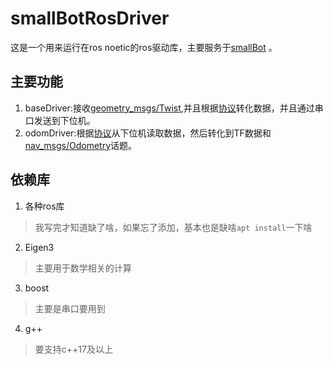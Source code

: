 # smallBotRosDriver
这是一个用来运行在ros noetic的ros驱动库，主要服务于[smallBot](https://tea.lan.bigkeer.cn/SLAM2020/Project-SmallBot)
。
## 主要功能
1. baseDriver:接收[geometry_msgs/Twist](http://docs.ros.org/en/melodic/api/geometry_msgs/html/msg/Twist.html),并且根据[协议](https://tea.lan.bigkeer.cn/SLAM2020/Project-SmallBot-MCU)转化数据，并且通过串口发送到下位机。
2. odomDriver:根据[协议](https://tea.lan.bigkeer.cn/SLAM2020/Project-SmallBot-MCU)从下位机读取数据，然后转化到TF数据和[nav_msgs/Odometry](http://docs.ros.org/en/kinetic/api/nav_msgs/html/msg/Odometry.html)话题。
## 依赖库
1. 各种ros库
> 我写完才知道缺了啥，如果忘了添加，基本也是缺啥`apt install`一下啥
2. Eigen3
> 主要用于数学相关的计算
3. boost
> 主要是串口要用到
4. g++
> 要支持c++17及以上